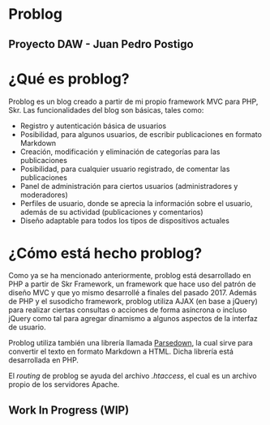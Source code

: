 # Problog
## Proyecto DAW - Juan Pedro Postigo

# ¿Qué es problog?

Problog es un blog creado a partir de mi propio framework MVC para PHP, Skr. Las funcionalidades del blog son básicas, tales como:

- Registro y autenticación básica de usuarios
- Posibilidad, para algunos usuarios, de escribir publicaciones en formato Markdown
- Creación, modificación y eliminación de categorías para las publicaciones
- Posibilidad, para cualquier usuario registrado, de comentar las publicaciones
- Panel de administración para ciertos usuarios (administradores y moderadores)
- Perfiles de usuario, donde se aprecia la información sobre el usuario, además de su actividad (publicaciones y comentarios)
- Diseño adaptable para todos los tipos de dispositivos actuales

# ¿Cómo está hecho problog?

Como ya se ha mencionado anteriormente, problog está desarrollado en PHP a partir de Skr Framework, un framework que hace uso del patrón de diseño MVC y que yo mismo desarrollé a finales del pasado 2017. Además de PHP y el susodicho framework, problog utiliza AJAX (en base a jQuery) para realizar ciertas consultas o acciones de forma asíncrona o incluso jQuery como tal para agregar dinamismo a algunos aspectos de la interfaz de usuario.

Problog utiliza también una librería llamada [Parsedown](http://parsedown.org), la cual sirve para convertir el texto en formato Markdown a HTML. Dicha librería está desarrollada en PHP.

El *routing* de problog se ayuda del archivo *.htaccess*, el cual es un archivo propio de los servidores Apache.


## Work In Progress (WIP)
